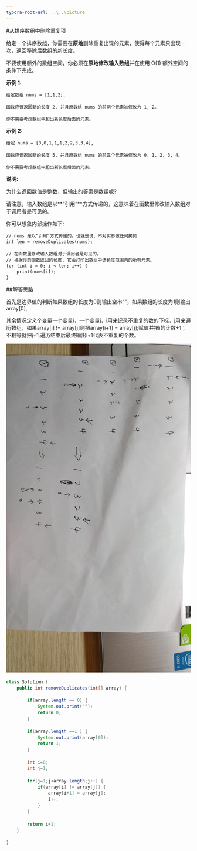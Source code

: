 ```yaml
---
typora-root-url: ..\..\picture
---
```


#从排序数组中删除重复项

给定一个排序数组，你需要在**原地**删除重复出现的元素，使得每个元素只出现一次，返回移除后数组的新长度。

不要使用额外的数组空间，你必须在**原地修改输入数组**并在使用 O(1) 额外空间的条件下完成。

**示例 1:**

```
给定数组 nums = [1,1,2], 

函数应该返回新的长度 2, 并且原数组 nums 的前两个元素被修改为 1, 2。 

你不需要考虑数组中超出新长度后面的元素。
```

**示例 2:**

```
给定 nums = [0,0,1,1,1,2,2,3,3,4],

函数应该返回新的长度 5, 并且原数组 nums 的前五个元素被修改为 0, 1, 2, 3, 4。

你不需要考虑数组中超出新长度后面的元素。
```

**说明:**

为什么返回数值是整数，但输出的答案是数组呢?

请注意，输入数组是以**“引用”**方式传递的，这意味着在函数里修改输入数组对于调用者是可见的。

你可以想象内部操作如下:

```
// nums 是以“引用”方式传递的。也就是说，不对实参做任何拷贝
int len = removeDuplicates(nums);

// 在函数里修改输入数组对于调用者是可见的。
// 根据你的函数返回的长度, 它会打印出数组中该长度范围内的所有元素。
for (int i = 0; i < len; i++) {
    print(nums[i]);
}
```







##解答思路

首先是边界值的判断如果数组的长度为0则输出空串“”，如果数组的长度为1则输出array[0],

其余情况定义个变量一个变量i，一个变量j，i用来记录不重复的数的下标，j用来遍历数组，如果array[i] != array[j]则把array[i+1] = array[j];赋值并把i的计数+1；不相等就把j+1,遍历结束后最终输出i+1代表不重复的个数。

![从排序数组中删除重复项](https://github.com/RunningHong/LearnNotes/blob/master/picture/%E4%BB%8E%E6%8E%92%E5%BA%8F%E6%95%B0%E7%BB%84%E4%B8%AD%E5%88%A0%E9%99%A4%E9%87%8D%E5%A4%8D%E9%A1%B9.jpg?raw=true)

```java
class Solution {
    public int removeDuplicates(int[] array) {
        
        if(array.length == 0) {
            System.out.print("");
            return 0;
        }
		
		if(array.length ==1 ) {
			System.out.print(array[0]);
			return 1;
		}
		
		int i=0;
		int j=1;
		
		for(j=1;j<array.length;j++) {
			if(array[i] != array[j]) {
				array[i+1] = array[j];
				i++;
			}
		}
		
		return i+1;
    }
    
}
```

